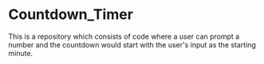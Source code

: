 # Countdown_Timer
This is a repository which consists of code where a user can prompt a number and the countdown would start with the user's input as the starting minute.
